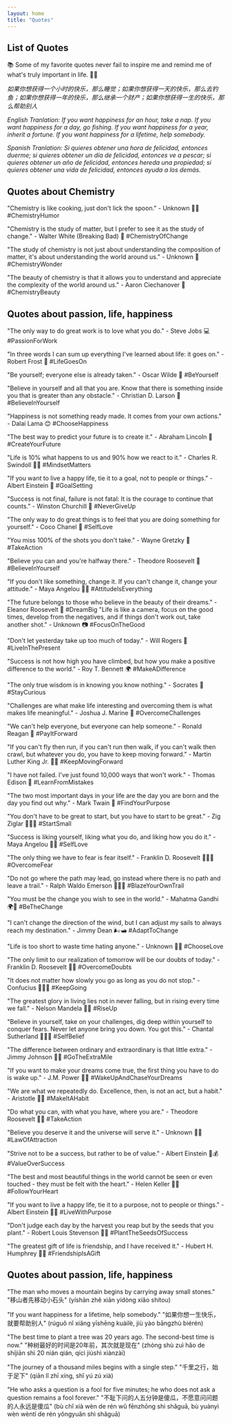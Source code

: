 ```yaml
---
layout: home
title: "Quotes"
---
```


## List of Quotes

📚 Some of my favorite quotes never fail to inspire me and remind me of what's truly important in life. 💭🌟


*如果你想获得一个小时的快乐，那么睡觉；如果你想获得一天的快乐，那么去钓鱼；如果你想获得一年的快乐，那么继承一个财产；如果你想获得一生的快乐，那么帮助别人*

*English Tranlation: If you want happiness for an hour, take a nap. If you want happiness for a day, go fishing. If you want happiness for a year, inherit a fortune. If you want happiness for a lifetime, help somebody.*

*Spanish Tranlation: Si quieres obtener una hora de felicidad, entonces duerme; si quieres obtener un día de felicidad, entonces ve a pescar; si quieres obtener un año de felicidad, entonces hereda una propiedad; si quieres obtener una vida de felicidad, entonces ayuda a los demás.*


## Quotes about Chemistry
"Chemistry is like cooking, just don't lick the spoon." - Unknown 👩‍🍳 #ChemistryHumor

"Chemistry is the study of matter, but I prefer to see it as the study of change." - Walter White (Breaking Bad) 🧪 #ChemistryOfChange

"The study of chemistry is not just about understanding the composition of matter, it's about understanding the world around us." - Unknown 🌟 #ChemistryWonder

"The beauty of chemistry is that it allows you to understand and appreciate the complexity of the world around us." - Aaron Ciechanover 🌺 #ChemistryBeauty


## Quotes about passion, life, happiness

"The only way to do great work is to love what you do." - Steve Jobs 💻 #PassionForWork

"In three words I can sum up everything I've learned about life: it goes on." - Robert Frost 🌅 #LifeGoesOn

"Be yourself; everyone else is already taken." - Oscar Wilde 🌟 #BeYourself

"Believe in yourself and all that you are. Know that there is something inside you that is greater than any obstacle." - Christian D. Larson 🌟 #BelieveInYourself

"Happiness is not something ready made. It comes from your own actions." - Dalai Lama 😊 #ChooseHappiness

"The best way to predict your future is to create it." - Abraham Lincoln 🔮 #CreateYourFuture

"Life is 10% what happens to us and 90% how we react to it." - Charles R. Swindoll 🧘‍♀️ #MindsetMatters

"If you want to live a happy life, tie it to a goal, not to people or things." - Albert Einstein 🎯 #GoalSetting

"Success is not final, failure is not fatal: It is the courage to continue that counts." - Winston Churchill 🌟 #NeverGiveUp

"The only way to do great things is to feel that you are doing something for yourself." - Coco Chanel 💄 #SelfLove

"You miss 100% of the shots you don't take." - Wayne Gretzky 🏒 #TakeAction

"Believe you can and you're halfway there." - Theodore Roosevelt 🌟 #BelieveInYourself

"If you don't like something, change it. If you can't change it, change your attitude." - Maya Angelou 🧘‍♀️ #AttitudeIsEverything

"The future belongs to those who believe in the beauty of their dreams." - Eleanor Roosevelt 💭 #DreamBig
"Life is like a camera, focus on the good times, develop from the negatives, and if things don't work out, take another shot." - Unknown 📷 #FocusOnTheGood

"Don't let yesterday take up too much of today." - Will Rogers 🌅 #LiveInThePresent

"Success is not how high you have climbed, but how you make a positive difference to the world." - Roy T. Bennett 🌍 #MakeADifference

"The only true wisdom is in knowing you know nothing." - Socrates 🧠 #StayCurious

"Challenges are what make life interesting and overcoming them is what makes life meaningful." - Joshua J. Marine 🌟 #OvercomeChallenges

"We can't help everyone, but everyone can help someone." - Ronald Reagan 🤝 #PayItForward

"If you can't fly then run, if you can't run then walk, if you can't walk then crawl, but whatever you do, you have to keep moving forward." - Martin Luther King Jr. 🏃‍♀️ #KeepMovingForward

"I have not failed. I've just found 10,000 ways that won't work." - Thomas Edison 🌟 #LearnFromMistakes

"The two most important days in your life are the day you are born and the day you find out why." - Mark Twain 💭 #FindYourPurpose

"You don't have to be great to start, but you have to start to be great." - Zig Ziglar 🏃‍♀️💫 #StartSmall

"Success is liking yourself, liking what you do, and liking how you do it." - Maya Angelou 💜🌟 #SelfLove

"The only thing we have to fear is fear itself." - Franklin D. Roosevelt 🙅‍♀️👻 #OvercomeFear

"Do not go where the path may lead, go instead where there is no path and leave a trail." - Ralph Waldo Emerson 🚶‍♀️🌳 #BlazeYourOwnTrail

"You must be the change you wish to see in the world." - Mahatma Gandhi 🌍💪 #BeTheChange

"I can't change the direction of the wind, but I can adjust my sails to always reach my destination." - Jimmy Dean 🌬️🛥️ #AdaptToChange

"Life is too short to waste time hating anyone." - Unknown 💖🌅 #ChooseLove

"The only limit to our realization of tomorrow will be our doubts of today." - Franklin D. Roosevelt 🤔💭 #OvercomeDoubts

"It does not matter how slowly you go as long as you do not stop." - Confucius 🐢🏃‍♀️ #KeepGoing

"The greatest glory in living lies not in never falling, but in rising every time we fall." - Nelson Mandela 🌟👊 #RiseUp

"Believe in yourself, take on your challenges, dig deep within yourself to conquer fears. Never let anyone bring you down. You got this." - Chantal Sutherland 🌟🧘‍♀️ #SelfBelief

"The difference between ordinary and extraordinary is that little extra." - Jimmy Johnson 🌟✨ #GoTheExtraMile

"If you want to make your dreams come true, the first thing you have to do is wake up." - J.M. Power 🌅💭 #WakeUpAndChaseYourDreams

"We are what we repeatedly do. Excellence, then, is not an act, but a habit." - Aristotle 🌟💪 #MakeItAHabit

"Do what you can, with what you have, where you are." - Theodore Roosevelt 🌟🤝 #TakeAction

"Believe you deserve it and the universe will serve it." - Unknown 🌌🌟 #LawOfAttraction

"Strive not to be a success, but rather to be of value." - Albert Einstein 🌟💰 #ValueOverSuccess

"The best and most beautiful things in the world cannot be seen or even touched - they must be felt with the heart." - Helen Keller 💖✨ #FollowYourHeart

"If you want to live a happy life, tie it to a purpose, not to people or things." - Albert Einstein 🌟🎯 #LiveWithPurpose

"Don't judge each day by the harvest you reap but by the seeds that you plant." - Robert Louis Stevenson 🌱🌟 #PlantTheSeedsOfSuccess

"The greatest gift of life is friendship, and I have received it." - Hubert H. Humphrey 🤝💖 #FriendshipIsAGift

## Quotes about passion, life, happiness

"The man who moves a mountain begins by carrying away small stones."
"移山者先移动小石头" (yíshān zhě xiān yídòng xiǎo shítou)

"If you want happiness for a lifetime, help somebody."
"如果你想一生快乐，就要帮助别人" (rúguǒ nǐ xiǎng yīshēng kuàilè, jiù yào bāngzhù biérén)

"The best time to plant a tree was 20 years ago. The second-best time is now."
"种树最好的时间是20年前，其次就是现在" (zhòng shù zuì hǎo de shíjiān shì 20 nián qián, qícì jiùshì xiànzài)

"The journey of a thousand miles begins with a single step."
"千里之行，始于足下" (qiān lǐ zhī xíng, shǐ yú zú xià)

"He who asks a question is a fool for five minutes; he who does not ask a question remains a fool forever."
"不耻下问的人五分钟是傻瓜，不愿意问问题的人永远是傻瓜" (bù chǐ xià wèn de rén wǔ fēnzhōng shì shǎguā, bù yuànyì wèn wèntí de rén yǒngyuǎn shì shǎguā)
